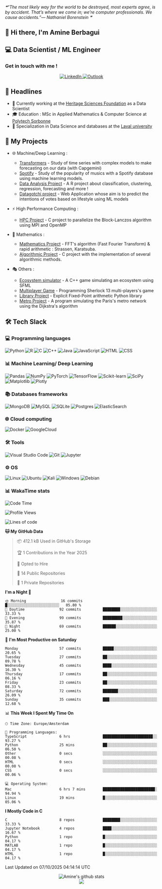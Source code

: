 <!--STARTS_HERE_QUOTE_README-->
<i>❝“The most likely way for the world to be destroyed, most experts agree, is by accident.  That’s where we come in; we’re computer professionals.  We cause accidents.”— Nathaniel Borenstein   ❞</i>
<!--ENDS_HERE_QUOTE_README-->

## 👋 Hi there, I'm Amine Berbagui     
<!-- [![GitHub ](https://img.shields.io/github/followers/amine695?label=follow&style=social)](https://github.com/Amine695) -->

## 💻 Data Scientist / ML Engineer

### Get in touch with me ! 
<p align="center">
    <a target="_blank" href="https://www.linkedin.com/in/amine-berbagui/">
        <img alt="LinkedIn" src="https://img.shields.io/badge/linkedin-%230077B5.svg?style=for-the-badge&logo=linkedin&logoColor=white"/>
    </a>
    <a target="_blank" href="mailto:amineberbagui@outlook.fr">
        <img alt="Outlook" src="https://img.shields.io/badge/Microsoft_Outlook-0078D4?style=for-the-badge&logo=microsoft-outlook&logoColor=white" />
    </a>
</p>



## 📰 Headlines 
- 🏢 Currently working at the [Heritage Sciences Foundation](https://www.sciences-patrimoine.org/) as a Data Scientist
- 🎓 Education : MSc in Applied Mathematics & Computer Science at [Polytech Sorbonne](https://www.polytech.sorbonne-universite.fr)
- 🧠 Specialization in Data Science and databases at the [Laval university](https://www.ulaval.ca/) 

## 🚀 My Projects

* 🌐 Machine/Deep Learning :
    - [Transformers](https://github.com/Amine695/TimeSeriesProject) - Study of time series with complex models to make forecasting on our data (with Capgemini)
    - [Spotify](https://github.com/Amine695/MLProject) - Study of the popularity of musics with a Spotify database using machine learning models.
    - [Data Analysis Project](https://github.com/Amine695/DataAnalysisProject) - A R project about classification, clustering, regression, forecasting and more !
    - [Datagotchi project](https://github.com/Amine695/datagotchi) - Web Application whose aim is to predict the intentions of votes based on lifestyle using ML models

* ⚡ High Performance Computing :
    - [HPC Project](https://github.com/Amine695/Projet-HPC) - C project to parallelize the Block-Lanczos algorithm using MPI and OpenMP


* 🎯 Mathematics :
    - [Mathematics Project](https://github.com/Amine695/FFTProject) - FFT's algorithm (Fast Fourier Transform) & rapid arithmetic : Strassen, Karatsuba.
    - [Algorithmic Project](https://github.com/Amine695/LinearAlgebra) - C project with the implementation of several algorithmic methods.

* 🎭 Others :
    * [Ecosystem simulator](https://github.com/Amine695/Ecosystem_simulator) - A C++ game simulating an ecosystem using SFML
    * [Multiplayer Game](https://github.com/Amine695/SherlockProject) - Programming Sherlock 13 multi-players's game
    * [Library Project](https://github.com/Amine695/FixedPointLibrary) - Explicit Fixed-Point arithmetic Python library
    * [Metro Project](https://github.com/Amine695/Metro) - A program simulating the Paris's metro network using the Dijkstra's algorithm


## 🛠️ Tech Slack

### 💻 Programming languages

<p >
    <img alt="Python" src="https://img.shields.io/badge/python-3670A0?style=for-the-badge&logo=python&logoColor=ffdd54"/>
    <img alt="R" src="https://img.shields.io/badge/r-%23276DC3.svg?style=for-the-badge&logo=r&logoColor=white"/>
    <img alt="C" src="https://img.shields.io/badge/c-%2300599C.svg?style=for-the-badge&logo=c&logoColor=white"/>
    <img alt="C++" src="https://img.shields.io/badge/c++-%2300599C.svg?style=for-the-badge&logo=c%2B%2B&logoColor=white"/>
    <img alt="Java" src="https://img.shields.io/badge/java-%23ED8B00.svg?style=for-the-badge&logo=java&logoColor=white"/>
    <img alt="JavaScript" src="https://img.shields.io/badge/javascript-%23323330.svg?style=for-the-badge&logo=javascript   logoColor=%23F7DF1E"/>
    <img alt="HTML" src="https://img.shields.io/badge/html5-%23E34F26.svg?style=for-the-badge&logo=html5&logoColor=white"/>
    <img alt="CSS" src="https://img.shields.io/badge/css3-%231572B6.svg?style=for-the-badge&logo=css3&logoColor=white"/>
</p>



### 📊 Machine Learning/ Deep Learning

<p >
    <img alt="Pandas" src="https://img.shields.io/badge/pandas-%23150458.svg?style=for-the-badge&logo=pandas&logoColor=white" />
    <img alt="NumPy" src="https://img.shields.io/badge/numpy-%23013243.svg?style=for-the-badge&logo=numpy&logoColor=white" />
    <img alt="PyTorch" src="https://img.shields.io/badge/PyTorch-%23EE4C2C.svg?style=for-the-badge&logo=PyTorch&logoColor=white"/>
    <img alt="TensorFlow" src="https://img.shields.io/badge/TensorFlow-%23FF6F00.svg?style=for-the-badge&logo=TensorFlow&logoColor=white"/>
    <img alt="Scikit-learn" src="https://img.shields.io/badge/scikit--learn-%23F7931E.svg?style=for-the-badge&logo=scikit-learn&logoColor=white"/>
    <img alt="SciPy" src="https://img.shields.io/badge/SciPy-%230C55A5.svg?style=for-the-badge&logo=scipy&logoColor=%white"/>
    <img alt="Matplotlib" src="https://img.shields.io/badge/Matplotlib-%23ffffff.svg?style=for-the-badge&logo=Matplotlib&logoColor=black"/>
    <img alt="Plotly" src="https://img.shields.io/badge/Plotly-%233F4F75.svg?style=for-the-badge&logo=plotly&logoColor=white"/>
</p>


### 📚 Databases frameworks

<p >
    <img alt="MongoDB" src="https://img.shields.io/badge/MongoDB-%234ea94b.svg?style=for-the-badge&logo=mongodb&logoColor=white" />
    <img alt="MySQL" src="https://img.shields.io/badge/mysql-%2300f.svg?style=for-the-badge&logo=mysql&logoColor=white" />
    <img alt="SQLite" src="https://img.shields.io/badge/sqlite-%2307405e.svg?style=for-the-badge&logo=sqlite&logoColor=white"/>
    <img alt="Postgres" src="https://img.shields.io/badge/postgres-%23316192.svg?style=for-the-badge&logo=postgresql&logoColor=white"/>
    <img alt="ElasticSearch" src="https://img.shields.io/badge/-ElasticSearch-005571?style=for-the-badge&logo=elasticsearch"/>
</p>


### 🌐 Cloud computing
<p >
    <img alt="Docker" src="https://img.shields.io/badge/docker-%230db7ed.svg?style=for-the-badge&logo=docker&logoColor=white"/>
    <img alt="GoogleCloud" src="https://img.shields.io/badge/Google_Cloud-1384F3?style=for-the-badge&logo=google-cloud&logoColor=white"/>
</p>


<!-- ### 🥇 Developer skills and forums
<p align="center">
    <img alt="LeetCode"  src="https://img.shields.io/badge/LeetCode-000000?style=for-the-badge&logo=LeetCode&logoColor=#d16c06"/>
    <img alt="HackerRank"  src="https://img.shields.io/badge/-Hackerrank-2EC866?style=for-the-badge&logo=HackerRank&logoColor=white"/>
    <img alt="CodeChef"  src="https://img.shields.io/badge/CodeChef-%23964B00.svg?style=for-the-badge&logo=CodeChef&logoColor=white"/>
    <img alt="CodePen"  src="https://img.shields.io/badge/Codepen-000000?style=for-the-badge&logo=codepen&logoColor=white"/>
    <img alt="Reddit"  src="https://img.shields.io/badge/Reddit-%23FF4500.svg?style=for-the-badge&logo=Reddit&logoColor=white"/>
    <img alt="StackOverFlow"  src="https://img.shields.io/badge/-Stackoverflow-FE7A16?style=for-the-badge&logo=stack-overflow&logoColor=white"/>

</p> -->


### 🛠️ Tools 

<p>
    <img alt="Visual Studio Code" src="https://img.shields.io/badge/VisualStudioCode-0078d7.svg?style=for-the-badge&logo=visual-studio-code&logoColor=white"/>
    <img alt="Git" src="https://img.shields.io/badge/git-%23F05033.svg?style=for-the-badge&logo=git&logoColor=white"/>
    <img alt="Jupyter" src="https://img.shields.io/badge/Jupyter-%23F37626.svg?style=for-the-badge&logo=Jupyter&logoColor=white" />

</p>

### ⚙️ OS

<p>
    <img alt="Linux" src="https://img.shields.io/badge/Linux-FCC624?style=for-the-badge&logo=linux&logoColor=black"/>
    <img alt="Ubuntu" src="https://img.shields.io/badge/Ubuntu-E95420?style=for-the-badge&logo=ubuntu&logoColor=white" />
    <img alt="Kali" src="https://img.shields.io/badge/Kali-268BEE?style=for-the-badge&logo=kalilinux&logoColor=white"/>
    <img alt="Windows" src="https://img.shields.io/badge/Windows-0078D6?style=for-the-badge&logo=windows&logoColor=white"/>
    <img alt="Debian" src="https://img.shields.io/badge/Debian-D70A53?style=for-the-badge&logo=debian&logoColor=white"/>
</p>



### 📊 WakaTime stats
<!--START_SECTION:waka-->
![Code Time](http://img.shields.io/badge/Code%20Time-782%20hrs%203%20mins-blue)

![Profile Views](http://img.shields.io/badge/Profile%20Views-1-blue)

![Lines of code](https://img.shields.io/badge/From%20Hello%20World%20I%27ve%20Written-848.7%20thousand%20lines%20of%20code-blue)

**🐱 My GitHub Data** 

> 📦 412.1 kB Used in GitHub's Storage 
 > 
> 🏆 1 Contributions in the Year 2025
 > 
> 💼 Opted to Hire
 > 
> 📜 14 Public Repositories 
 > 
> 🔑 1 Private Repositories 
 > 
**I'm a Night 🦉** 

```text
🌞 Morning                16 commits          █░░░░░░░░░░░░░░░░░░░░░░░░   05.80 % 
🌆 Daytime                92 commits          ████████░░░░░░░░░░░░░░░░░   33.33 % 
🌃 Evening                99 commits          █████████░░░░░░░░░░░░░░░░   35.87 % 
🌙 Night                  69 commits          ██████░░░░░░░░░░░░░░░░░░░   25.00 % 
```
📅 **I'm Most Productive on Saturday** 

```text
Monday                   57 commits          █████░░░░░░░░░░░░░░░░░░░░   20.65 % 
Tuesday                  27 commits          ██░░░░░░░░░░░░░░░░░░░░░░░   09.78 % 
Wednesday                45 commits          ████░░░░░░░░░░░░░░░░░░░░░   16.30 % 
Thursday                 17 commits          ██░░░░░░░░░░░░░░░░░░░░░░░   06.16 % 
Friday                   23 commits          ██░░░░░░░░░░░░░░░░░░░░░░░   08.33 % 
Saturday                 72 commits          ███████░░░░░░░░░░░░░░░░░░   26.09 % 
Sunday                   35 commits          ███░░░░░░░░░░░░░░░░░░░░░░   12.68 % 
```


📊 **This Week I Spent My Time On** 

```text
🕑︎ Time Zone: Europe/Amsterdam

💬 Programming Languages: 
TypeScript               6 hrs               ███████████████████████░░   93.27 % 
Python                   25 mins             ██░░░░░░░░░░░░░░░░░░░░░░░   06.50 % 
Other                    0 secs              ░░░░░░░░░░░░░░░░░░░░░░░░░   00.08 % 
HTML                     0 secs              ░░░░░░░░░░░░░░░░░░░░░░░░░   00.08 % 
CSS                      0 secs              ░░░░░░░░░░░░░░░░░░░░░░░░░   00.06 % 

💻 Operating System: 
Mac                      6 hrs 7 mins        ████████████████████████░   94.94 % 
Linux                    19 mins             █░░░░░░░░░░░░░░░░░░░░░░░░   05.06 % 
```

**I Mostly Code in C** 

```text
C                        8 repos             ████████░░░░░░░░░░░░░░░░░   33.33 % 
Jupyter Notebook         4 repos             ████░░░░░░░░░░░░░░░░░░░░░   16.67 % 
Python                   1 repo              █░░░░░░░░░░░░░░░░░░░░░░░░   04.17 % 
MATLAB                   1 repo              █░░░░░░░░░░░░░░░░░░░░░░░░   04.17 % 
HTML                     1 repo              █░░░░░░░░░░░░░░░░░░░░░░░░   04.17 % 
```




 Last Updated on 07/10/2025 04:14:14 UTC
<!--END_SECTION:waka-->

<p align = "center">
    <img src="https://github-readme-stats.vercel.app/api?username=Amine695&hide=prs,issues,contribs&include_all_commits=true&show_icons=true&theme=aura" alt="Amine's github stats" />
    <br/>
    <img src="https://github-readme-stats.vercel.app/api/top-langs/?username=Amine695&layout=compact&theme=blue-green" />
</p>
    



